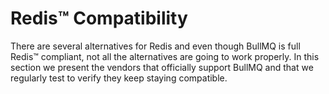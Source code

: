 # Redis™ Compatibility

There are several alternatives for Redis and even though BullMQ is full Redis™ compliant, not all the alternatives are going to work properly. In this section we present the vendors that officially support BullMQ and that we regularly test to verify they keep staying compatible.

